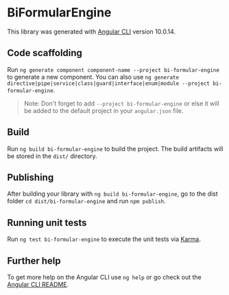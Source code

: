 # BiFormularEngine

This library was generated with [Angular CLI](https://github.com/angular/angular-cli) version 10.0.14.

## Code scaffolding

Run `ng generate component component-name --project bi-formular-engine` to generate a new component. You can also use `ng generate directive|pipe|service|class|guard|interface|enum|module --project bi-formular-engine`.
> Note: Don't forget to add `--project bi-formular-engine` or else it will be added to the default project in your `angular.json` file. 

## Build

Run `ng build bi-formular-engine` to build the project. The build artifacts will be stored in the `dist/` directory.

## Publishing

After building your library with `ng build bi-formular-engine`, go to the dist folder `cd dist/bi-formular-engine` and run `npm publish`.

## Running unit tests

Run `ng test bi-formular-engine` to execute the unit tests via [Karma](https://karma-runner.github.io).

## Further help

To get more help on the Angular CLI use `ng help` or go check out the [Angular CLI README](https://github.com/angular/angular-cli/blob/master/README.md).
